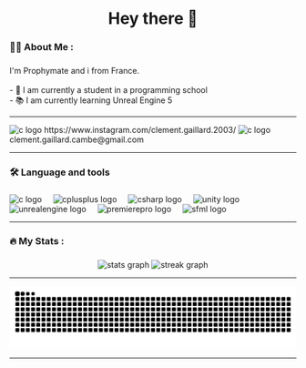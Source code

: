 <h1 align="center">Hey there 👋</h1>

###

<h3 align="left">👩‍💻  About Me :</h3>

###

<p align="left">I'm Prophymate and i from France.<br><br>- 🔭 I am currently a student in a programming school <br>- 📚 I am currently learning Unreal Engine 5</p>

---

<div align="left">
  <img src="https://upload.wikimedia.org/wikipedia/commons/thumb/a/a5/Instagram_icon.png/768px-Instagram_icon.png" height="20" alt="c logo"  /> https://www.instagram.com/clement.gaillard.2003/
  <img src="https://upload.wikimedia.org/wikipedia/commons/thumb/7/7e/Gmail_icon_%282020%29.svg/2560px-Gmail_icon_%282020%29.svg.png" height="20" alt="c logo"  /> clement.gaillard.cambe@gmail.com
</div>

---

<h3 align="left">🛠 Language and tools</h3>

###

<div align="left">
  <img src="https://cdn.jsdelivr.net/gh/devicons/devicon/icons/c/c-original.svg" height="40" alt="c logo"  />
  <img width="12" />
  <img src="https://cdn.jsdelivr.net/gh/devicons/devicon/icons/cplusplus/cplusplus-original.svg" height="40" alt="cplusplus logo"  />
  <img width="12" />
  <img src="https://cdn.jsdelivr.net/gh/devicons/devicon/icons/csharp/csharp-original.svg" height="40" alt="csharp logo"  />
  <img width="12" />
  <img src="https://cdn.jsdelivr.net/gh/devicons/devicon/icons/unity/unity-original.svg" height="40" alt="unity logo"  />
  <img width="12" />
  <img src="https://cdn.jsdelivr.net/gh/devicons/devicon/icons/unrealengine/unrealengine-original.svg" height="40" alt="unrealengine logo"  />
  <img width="12" />
  <img src="https://cdn.jsdelivr.net/gh/devicons/devicon/icons/premierepro/premierepro-plain.svg" height="40" alt="premierepro logo"  />
  <img width="12" />
  <img src="https://github.com/SFML/SFML/blob/master/examples/assets/logo.png" height="40" alt="sfml logo"  />
</div>

---

<h3 align="left">🔥   My Stats :</h3>

###

<div align="center">
  <img src="https://github-readme-stats.vercel.app/api?username=Prophymate&hide_title=true&hide_rank=true&show_icons=true&include_all_commits=true&count_private=true&disable_animations=false&theme=shades-of-purple&locale=en&hide_border=false&order=1" height="200" alt="stats graph"  />
  <img src="https://streak-stats.demolab.com?user=Prophymate&locale=en&mode=daily&theme=shades-of-purple&hide_border=false&border_radius=5&order=3" height="220" alt="streak graph"  />
</div>

---

<img src="https://raw.githubusercontent.com/0-don/0-don/output/github-contribution-grid-snake-dark.svg" alt="Snake animation" />

---
###
<!--
**Prophymate/Prophymate** is a ✨ _special_ ✨ repository because its `README.md` (this file) appears on your GitHub profile.

Here are some ideas to get you started:

- 🔭 I’m currently working on ...
- 🌱 I’m currently learning ...
- 👯 I’m looking to collaborate on ...
- 🤔 I’m looking for help with ...
- 💬 Ask me about ...
- 📫 How to reach me: ...
- 😄 Pronouns: ...
- ⚡ Fun fact: ...
-->
